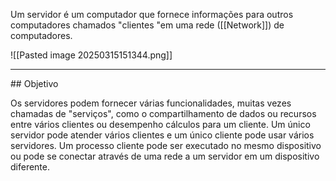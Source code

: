 Um servidor é um computador que fornece informações para outros computadores chamados "clientes "em uma rede ([[Network]]) de computadores.

![[Pasted image 20250315151344.png]]

<hr>
## Objetivo

Os servidores podem fornecer várias funcionalidades, muitas vezes chamadas de "serviços", como o compartilhamento de dados ou recursos entre vários clientes ou desempenho cálculos para um cliente. Um único servidor pode atender vários clientes e um único cliente pode usar vários servidores. Um processo cliente pode ser executado no mesmo dispositivo ou pode se conectar através de uma rede a um servidor em um dispositivo diferente.
